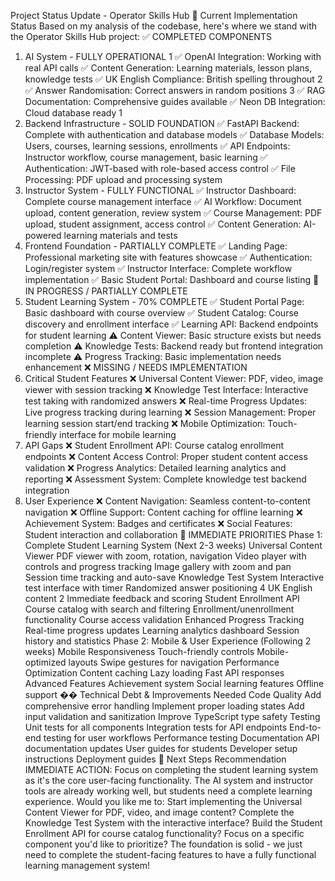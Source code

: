 Project Status Update - Operator Skills Hub
🎯 Current Implementation Status
Based on my analysis of the codebase, here's where we stand with the Operator Skills Hub project:
✅ COMPLETED COMPONENTS
1. AI System - FULLY OPERATIONAL 1
✅ OpenAI Integration: Working with real API calls
✅ Content Generation: Learning materials, lesson plans, knowledge tests
✅ UK English Compliance: British spelling throughout 2
✅ Answer Randomisation: Correct answers in random positions 3
✅ RAG Documentation: Comprehensive guides available
✅ Neon DB Integration: Cloud database ready 1
2. Backend Infrastructure - SOLID FOUNDATION
✅ FastAPI Backend: Complete with authentication and database models
✅ Database Models: Users, courses, learning sessions, enrollments
✅ API Endpoints: Instructor workflow, course management, basic learning
✅ Authentication: JWT-based with role-based access control
✅ File Processing: PDF upload and processing system
3. Instructor System - FULLY FUNCTIONAL
✅ Instructor Dashboard: Complete course management interface
✅ AI Workflow: Document upload, content generation, review system
✅ Course Management: PDF upload, student assignment, access control
✅ Content Generation: AI-powered learning materials and tests
4. Frontend Foundation - PARTIALLY COMPLETE
✅ Landing Page: Professional marketing site with features showcase
✅ Authentication: Login/register system
✅ Instructor Interface: Complete workflow implementation
✅ Basic Student Portal: Dashboard and course listing
🚧 IN PROGRESS / PARTIALLY COMPLETE
1. Student Learning System - 70% COMPLETE
✅ Student Portal Page: Basic dashboard with course overview
✅ Student Catalog: Course discovery and enrollment interface
✅ Learning API: Backend endpoints for student learning
⚠️ Content Viewer: Basic structure exists but needs completion
⚠️ Knowledge Tests: Backend ready but frontend integration incomplete
⚠️ Progress Tracking: Basic implementation needs enhancement
❌ MISSING / NEEDS IMPLEMENTATION
1. Critical Student Features
❌ Universal Content Viewer: PDF, video, image viewer with session tracking
❌ Knowledge Test Interface: Interactive test taking with randomized answers
❌ Real-time Progress Updates: Live progress tracking during learning
❌ Session Management: Proper learning session start/end tracking
❌ Mobile Optimization: Touch-friendly interface for mobile learning
2. API Gaps
❌ Student Enrollment API: Course catalog enrollment endpoints
❌ Content Access Control: Proper student content access validation
❌ Progress Analytics: Detailed learning analytics and reporting
❌ Assessment System: Complete knowledge test backend integration
3. User Experience
❌ Content Navigation: Seamless content-to-content navigation
❌ Offline Support: Content caching for offline learning
❌ Achievement System: Badges and certificates
❌ Social Features: Student interaction and collaboration
🎯 IMMEDIATE PRIORITIES
Phase 1: Complete Student Learning System (Next 2-3 weeks)
Universal Content Viewer
PDF viewer with zoom, rotation, navigation
Video player with controls and progress tracking
Image gallery with zoom and pan
Session time tracking and auto-save
Knowledge Test System
Interactive test interface with timer
Randomized answer positioning 4
UK English content 2
Immediate feedback and scoring
Student Enrollment API
Course catalog with search and filtering
Enrollment/unenrollment functionality
Course access validation
Enhanced Progress Tracking
Real-time progress updates
Learning analytics dashboard
Session history and statistics
Phase 2: Mobile & User Experience (Following 2 weeks)
Mobile Responsiveness
Touch-friendly controls
Mobile-optimized layouts
Swipe gestures for navigation
Performance Optimization
Content caching
Lazy loading
Fast API responses
Advanced Features
Achievement system
Social learning features
Offline support
�� Technical Debt & Improvements Needed
Code Quality
Add comprehensive error handling
Implement proper loading states
Add input validation and sanitization
Improve TypeScript type safety
Testing
Unit tests for all components
Integration tests for API endpoints
End-to-end testing for user workflows
Performance testing
Documentation
API documentation updates
User guides for students
Developer setup instructions
Deployment guides
🚀 Next Steps Recommendation
IMMEDIATE ACTION: Focus on completing the student learning system as it's the core user-facing functionality. The AI system and instructor tools are already working well, but students need a complete learning experience.
Would you like me to:
Start implementing the Universal Content Viewer for PDF, video, and image content?
Complete the Knowledge Test System with the interactive interface?
Build the Student Enrollment API for course catalog functionality?
Focus on a specific component you'd like to prioritize?
The foundation is solid - we just need to complete the student-facing features to have a fully functional learning management system!